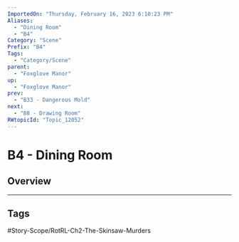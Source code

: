 ```yaml
---
ImportedOn: "Thursday, February 16, 2023 6:10:23 PM"
Aliases:
  - "Dining Room"
  - "B4"
Category: "Scene"
Prefix: "B4"
Tags:
  - "Category/Scene"
parent:
  - "Foxglove Manor"
up:
  - "Foxglove Manor"
prev:
  - "B33 - Dangerous Mold"
next:
  - "B8 - Drawing Room"
RWtopicId: "Topic_12052"
---
```

# B4 - Dining Room
## Overview

---
## Tags
#Story-Scope/RotRL-Ch2-The-Skinsaw-Murders

